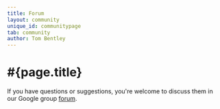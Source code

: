 ```yaml
---
title: Forum
layout: community
unique_id: communitypage
tab: community
author: Tom Bentley
---
```

# #{page.title}

If you have questions or suggestions, you're welcome to discuss them in 
our Google group [forum](http://groups.google.com/group/ceylon-users).


